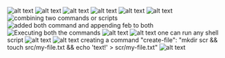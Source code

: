 ![alt text](image.png)
![alt text](image-1.png)
![alt text](image-2.png)
![alt text](image-3.png)
![alt text](image-4.png)
![alt text](image-5.png)
![combining two commands or scripts](image-6.png)
![added both command and appending feb to both](image-7.png)
![Executing both the commands](image-8.png)
![alt text](image-9.png)
![alt text](image-10.png)
one can run any shell script 
![alt text](image-11.png)
![alt text](image-12.png)
creating a command "create-file": "mkdir scr && touch src/my-file.txt && echo 'text!' > scr/my-file.txt"
![alt text](image-13.png)